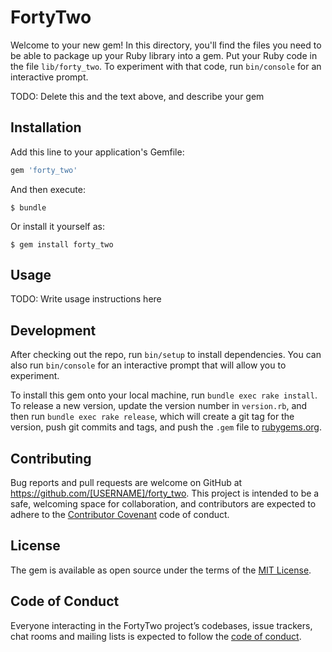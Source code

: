 # FortyTwo

Welcome to your new gem! In this directory, you'll find the files you need to be able to package up your Ruby library into a gem. Put your Ruby code in the file `lib/forty_two`. To experiment with that code, run `bin/console` for an interactive prompt.

TODO: Delete this and the text above, and describe your gem

## Installation

Add this line to your application's Gemfile:

```ruby
gem 'forty_two'
```

And then execute:

    $ bundle

Or install it yourself as:

    $ gem install forty_two

## Usage

TODO: Write usage instructions here

## Development

After checking out the repo, run `bin/setup` to install dependencies. You can also run `bin/console` for an interactive prompt that will allow you to experiment.

To install this gem onto your local machine, run `bundle exec rake install`. To release a new version, update the version number in `version.rb`, and then run `bundle exec rake release`, which will create a git tag for the version, push git commits and tags, and push the `.gem` file to [rubygems.org](https://rubygems.org).

## Contributing

Bug reports and pull requests are welcome on GitHub at https://github.com/[USERNAME]/forty_two. This project is intended to be a safe, welcoming space for collaboration, and contributors are expected to adhere to the [Contributor Covenant](http://contributor-covenant.org) code of conduct.

## License

The gem is available as open source under the terms of the [MIT License](https://opensource.org/licenses/MIT).

## Code of Conduct

Everyone interacting in the FortyTwo project’s codebases, issue trackers, chat rooms and mailing lists is expected to follow the [code of conduct](https://github.com/[USERNAME]/forty_two/blob/master/CODE_OF_CONDUCT.md).
